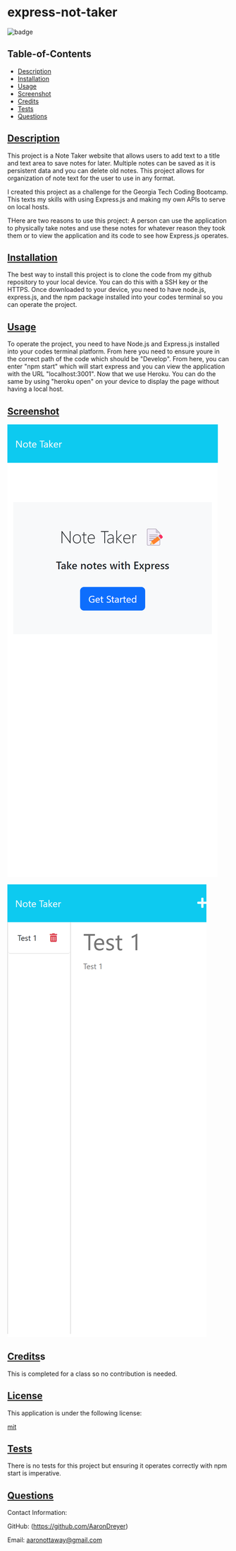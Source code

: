  # express-not-taker

  ![badge](https://img.shields.io/badge/license-mit-blue)

  ## Table-of-Contents

  * [Description](#description)
  * [Installation](#installation)
  * [Usage](#usage)
  * [Screenshot](#screenshot)
  * [Credits](#credits)
  * [Tests](#tests)
  * [Questions](#questions)
  
  ## [Description](#table-of-contents)

  This project is a Note Taker website that allows users to add text to a title and text area to save notes for later. Multiple notes can be saved as it is persistent data and you can delete old notes. This project allows for organization of note text for the user to use in any format.

  I created this project as a challenge for the Georgia Tech Coding Bootcamp. This texts my skills with using Express.js and making my own APIs to serve on local hosts.

  THere are two reasons to use this project: A person can use the application to physically take notes and use these notes for whatever reason they took them or to view the application and its code to see how Express.js operates.

  ## [Installation](#table-of-contents)

  The best way to install this project is to clone the code from my github repository to your local device. You can do this with a SSH key or the HTTPS. Once downloaded to your device, you need to have node.js, express.js, and the npm package installed into your codes terminal so you can operate the project.

  ## [Usage](#table-of-contents)

  To operate the project, you need to have Node.js and Express.js installed into your codes terminal platform. From here you need to ensure youre in the correct path of the code which should be "Develop". From here, you can enter "npm start" which will start express and you can view the application with the URL "localhost:3001". Now that we use Heroku. You can do the same by using "heroku open" on your device to display the page without having a local host.

  ## [Screenshot](#table-of-contents)

  ![alt text](public/assets/images/express-not-taker-StartScreen.png)

  ![alt text](public/assets/images/express-not-taker-NoteScreen.png)
  
  ## [Credits](#table-of-contents)s

  This is completed for a class so no contribution is needed.

  
  ## [License](#table-of-contents)

  This application is under the following license:

  [mit](https://choosealicense.com/licenses/mit)
    
  
  ## [Tests](#table-of-contents)

  There is no tests for this project but ensuring it operates correctly with npm start is imperative.

  ## [Questions](#table-of-contents)

  Contact Information:

  GitHub: (https://github.com/AaronDreyer)

  Email: aaronottaway@gmail.com

